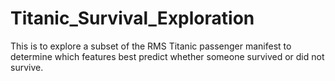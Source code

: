 # Titanic_Survival_Exploration
This is to explore a subset of the RMS Titanic passenger manifest to determine which features best predict whether someone survived or did not survive. 
